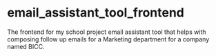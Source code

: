 # email_assistant_tool_frontend
The frontend for my school project email assistant tool that helps with composing follow up emails for a Marketing department for a company named BICC.
